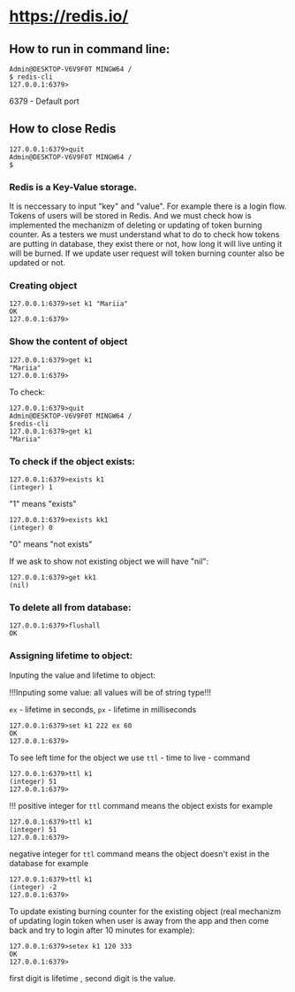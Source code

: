 # https://redis.io/
## How to run in command line:
```
Admin@DESKTOP-V6V9F0T MINGW64 /
$ redis-cli
127.0.0.1:6379>
```
6379 - Default port
## How to close Redis
```
127.0.0.1:6379>quit
Admin@DESKTOP-V6V9F0T MINGW64 /
$
```
### Redis is a Key-Value storage. 
It is neccessary to input "key" and "value". For example there is a login flow. Tokens of users will be stored in Redis.  And we must check how is implemented the mechanizm of deleting or updating of token burning counter. As a testers we must understand what to do to check how tokens are putting in database, they exist there or not, how long it will live unting it will be burned. If we update user request will token burning counter also be updated or not.
### Creating object
```
127.0.0.1:6379>set k1 "Mariia"
OK
127.0.0.1:6379>
```
### Show the content of object
```
127.0.0.1:6379>get k1
"Mariia"
127.0.0.1:6379>
```
To check:
```
127.0.0.1:6379>quit
Admin@DESKTOP-V6V9F0T MINGW64 /
$redis-cli
127.0.0.1:6379>get k1
"Mariia"
```
### To check if the object exists:
```
127.0.0.1:6379>exists k1
(integer) 1
```
"1" means "exists"
```
127.0.0.1:6379>exists kk1
(integer) 0
```
"0" means "not exists"

If we ask to show not existing object we will have "nil":
```
127.0.0.1:6379>get kk1
(nil)
```
### To delete all from database:
```
127.0.0.1:6379>flushall
OK
```
### Assigning lifetime to object:
Inputing the value and lifetime to object:

!!!Inputing some value: all values will be of  string type!!!

`ex` - lifetime in seconds, `px` - lifetime in milliseconds
```
127.0.0.1:6379>set k1 222 ex 60
OK
127.0.0.1:6379>
```
To see left time for the object we use `ttl` - time to live - command
```
127.0.0.1:6379>ttl k1
(integer) 51
127.0.0.1:6379>
```
!!! positive integer for `ttl` command means the object exists for example
```
127.0.0.1:6379>ttl k1
(integer) 51
127.0.0.1:6379>
```
negative integer for `ttl` command means the object doesn't exist in the database for example
```
127.0.0.1:6379>ttl k1
(integer) -2
127.0.0.1:6379>
```
To update existing burning counter for the existing object (real mechanizm of updating login token when user is away from the app and then come back and try to login after 10 minutes for example):
```
127.0.0.1:6379>setex k1 120 333
OK
127.0.0.1:6379>
```
first digit is lifetime , second digit is the value.




